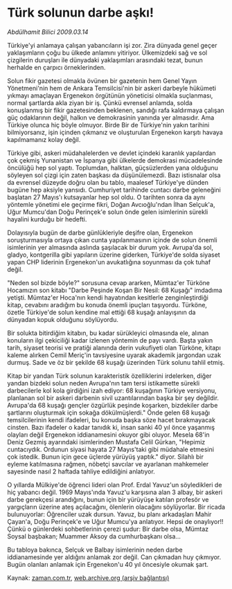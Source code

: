 # Türk solunun darbe aşkı!

*Abdülhamit Bilici 2009.03.14*

<tr><td class="metin" colspan="2" style="padding-top: 20px; padding-left: 5px; padding-right: 10px;">Türkiye'yi anlamaya çalışan yabancıların işi zor. Zira dünyada genel geçer yaklaşımların çoğu bu ülkede anlamını yitiriyor. Ülkemizdeki sağ ve sol çizgilerin duruşları ile dünyadaki yaklaşımları arasındaki tezat, bunun herhalde en çarpıcı örneklerinden.</td></tr><tr><td class="metin" colspan="2" style="padding-top: 20px; padding-left: 5px; padding-right: 10px;"><p>Solun fikir gazetesi olmakla övünen bir gazetenin hem Genel Yayın Yönetmeni'nin hem de Ankara Temsilcisi'nin bir askeri darbeyle hükümeti yıkmayı amaçlayan Ergenekon örgütünün yöneticisi olmakla suçlanması, normal şartlarda akla ziyan bir iş. Çünkü evrensel anlamda, solda konuşlanmış bir fikir gazetesinden beklenen, sandığı rafa kaldırmaya çalışan güç odaklarının değil, halkın ve demokrasinin yanında yer almasıdır. Ama Türkiye olunca hiç böyle olmuyor. Birde Bir de Türkiye'nin yakın tarihini bilmiyorsanız, işin içinden çıkmanız ve oluşturulan Ergenekon karşıtı havaya kapılmamanız kolay değil. 
<p> Türkiye gibi, askeri müdahalelerden ve devlet içindeki karanlık yapılardan çok çekmiş Yunanistan ve İspanya gibi ülkelerde demokrasi mücadelesinde öncülüğü hep sol yaptı. Toplumdan, halktan, güçsüzlerden yana olduğunu söyleyen sol çizgi için zaten başkası da düşünülemezdi. Bazı istisnalar olsa da evrensel düzeyde doğru olan bu tablo, maalesef Türkiye'ye dünden bugüne hep aksiyle yansıdı. Cumhuriyet tarihinde cuntacı darbe geleneğini başlatan 27 Mayıs'ı kutsayanlar hep sol oldu. O tarihten sonra da aynı yöntemle yönetimi ele geçirme fikri, Doğan Avcıoğlu'ndan İlhan Selçuk'a, Uğur Mumcu'dan Doğu Perinçek'e solun önde gelen isimlerinin sürekli hayalini kurduğu bir hedefti. 
<p> Dolayısıyla bugün de darbe günlükleriyle deşifre olan, Ergenekon soruşturmasıyla ortaya çıkan cunta yapılanmasının içinde de solun önemli isimlerinin yer almasında aslında şaşılacak bir durum yok. Avrupa'da sol, gladyo, kontgerilla gibi yapıların üzerine giderken, Türkiye'de solda siyaset yapan CHP liderinin Ergenekon'un avukatlığına soyunması da çok tuhaf değil. 
<p> "Neden sol bizde böyle?" sorusuna cevap ararken, Mümtaz'er Türköne Hocamızın son kitabı "Darbe Peşinde Koşan Bir Nesil: 68 Kuşağı" imdadıma yetişti. Mümtaz'er Hoca'nın kendi hayatından kesitlerle zenginleştirdiği kitap, cevabını aradığım bu konuda önemli ipuçları taşıyordu. Türköne, özetle Türkiye'de solun kendine mal ettiği 68 kuşağı anlayışının da dünyadan kopuk olduğunu söylüyordu. 
<p> Bir solukta bitirdiğim kitabın, bu kadar sürükleyici olmasında ele, alınan konuların ilgi çekiciliği kadar izlenen yöntemin de payı vardı. Başta yakın tarih, siyaset teorisi ve pratiği alanında derin vukufiyeti olan Türköne, kitapı kaleme alırken Cemil Meriç'in tavsiyesine uyarak akademik jargondan uzak durmuş. Sade ve öz bir şekilde 68 kuşağı üzerinden Türk solunu tahlil etmiş. 
<p> Kitap bir yandan Türk solunun karakteristik özelliklerini irdelerken, diğer yandan bizdeki solun neden Avrupa'nın tam tersi istikamette sürekli darbecilerle kol kola girdiğini izah ediyor: 68 kuşağının Türkiye versiyonu, planlanan sol bir askeri darbenin sivil uzantılarından başka bir şey değildir. Avrupa'da 68 kuşağı gençler özgürlük peşinde koşarken, bizdekiler darbe şartlarını oluşturmak için sokağa dökülmüşlerdi." Önde gelen 68 kuşağı temsilcilerinin kendi ifadeleri, bu konuda başka söze hacet bırakmayacak cinsten. Bazı ifadeler o kadar tanıdık ki, insan sanki 40 yıl önce yaşanmış olayları değil Ergenekon iddianamesini okuyor gibi oluyor. Mesela 68'in Deniz Gezmiş ayarındaki isimlerinden Mustafa Celil Gürkan, "Hepimiz cuntacıydık. Ordunun siyasi hayata 27 Mayıs'taki gibi müdahale etmesini çok istedik. Bunun için gece üçlerde yürüyüş yaptık." diyor. Silahlı bir eyleme katılmasına rağmen, nöbetçi savcılar ve ayarlanan mahkemeler sayesinde nasıl 2 haftada tahliye edildiğini anlatıyor.
<p> O yıllarda Mülkiye'de öğrenci lideri olan Prof. Erdal Yavuz'un söyledikleri de hiç yabancı değil. 1969 Mayıs'ında Yavuz'u karşısına alan 3 albay, bir askeri darbe gerekçesi arandığını, bunun için bir yürüyüşe katılan profesör ve yargıçların üzerine ateş açılacağını, ölenlerin olacağını söylüyorlar. Bir ricada bulunuyorlar: Öğrenciler uzak dursun. Yavuz, bu planı arkadaşları Mahir Çayan'a, Doğu Perinçek'e ve Uğur Mumcu'ya anlatıyor. Hepsi de onaylıyor!! Çünkü o günlerdeki sohbetlerinin çerezi şudur: Bir darbe olsa, Mümtaz Soysal başbakan; Muammer Aksoy da cumhurbaşkanı olsa... 
<p>Bu tabloya bakınca, Selçuk ve Balbay isimlerinin neden darbe iddianamesinde yer aldığını anlamak zor değil. Can çıkmadan huy çıkmıyor. Bugün olanları anlamak için Ergenekon'u 40 yıl öncesiyle okumak şart. <br/></p></p></p></p></p></p></p></p></td></tr>

Kaynak: [zaman.com.tr](http://zaman.com.tr/yazar.do?yazino=825210), [web.archive.org (arşiv bağlantısı)](http://web.archive.org/web/20090518045544/http://zaman.com.tr:80/yazar.do?yazino=825210)
